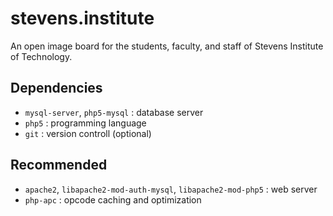 # stevens.institute

An open image board for the students, faculty, and staff of Stevens Institute of Technology.

## Dependencies
* `mysql-server`, `php5-mysql` : database server
* `php5` : programming language
* `git` : version controll (optional)

## Recommended
* `apache2`, `libapache2-mod-auth-mysql`, `libapache2-mod-php5` : web server
* `php-apc` : opcode caching and optimization
